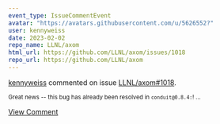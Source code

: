 ```yaml
---
event_type: IssueCommentEvent
avatar: "https://avatars.githubusercontent.com/u/5626552?"
user: kennyweiss
date: 2023-02-02
repo_name: LLNL/axom
html_url: https://github.com/LLNL/axom/issues/1018
repo_url: https://github.com/LLNL/axom
---
```


<a href='https://github.com/kennyweiss' target='_blank'>kennyweiss</a> commented on issue <a href='https://github.com/LLNL/axom/issues/1018' target='_blank'>LLNL/axom#1018</a>.

<small>Great news -- this bug has already been resolved in `conduit@0.8.4:`!...</small>

<a href='https://github.com/LLNL/axom/issues/1018' target='_blank'>View Comment</a>